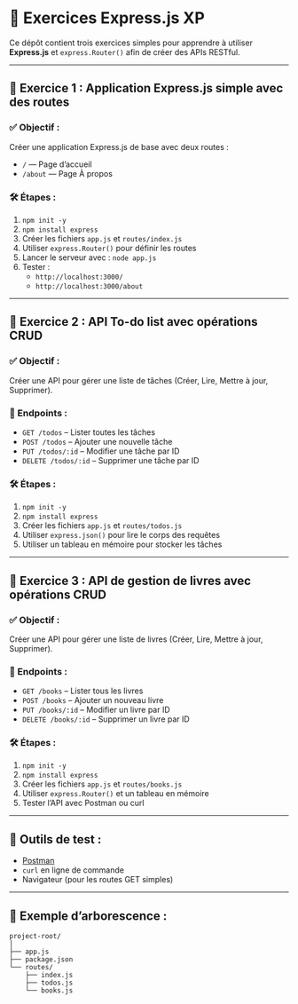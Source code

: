 # 🚀 Exercices Express.js XP

Ce dépôt contient trois exercices simples pour apprendre à utiliser **Express.js** et `express.Router()` afin de créer des APIs RESTful.

---

## 🌟 Exercice 1 : Application Express.js simple avec des routes

### ✅ Objectif :
Créer une application Express.js de base avec deux routes :
- `/` — Page d’accueil
- `/about` — Page À propos

### 🛠️ Étapes :
1. `npm init -y`
2. `npm install express`
3. Créer les fichiers `app.js` et `routes/index.js`
4. Utiliser `express.Router()` pour définir les routes
5. Lancer le serveur avec : `node app.js`
6. Tester :
   - `http://localhost:3000/`
   - `http://localhost:3000/about`

---

## 🌟 Exercice 2 : API To-do list avec opérations CRUD

### ✅ Objectif :
Créer une API pour gérer une liste de tâches (Créer, Lire, Mettre à jour, Supprimer).

### 📌 Endpoints :
- `GET /todos` – Lister toutes les tâches
- `POST /todos` – Ajouter une nouvelle tâche
- `PUT /todos/:id` – Modifier une tâche par ID
- `DELETE /todos/:id` – Supprimer une tâche par ID

### 🛠️ Étapes :
1. `npm init -y`
2. `npm install express`
3. Créer les fichiers `app.js` et `routes/todos.js`
4. Utiliser `express.json()` pour lire le corps des requêtes
5. Utiliser un tableau en mémoire pour stocker les tâches

---

## 🌟 Exercice 3 : API de gestion de livres avec opérations CRUD

### ✅ Objectif :
Créer une API pour gérer une liste de livres (Créer, Lire, Mettre à jour, Supprimer).

### 📌 Endpoints :
- `GET /books` – Lister tous les livres
- `POST /books` – Ajouter un nouveau livre
- `PUT /books/:id` – Modifier un livre par ID
- `DELETE /books/:id` – Supprimer un livre par ID

### 🛠️ Étapes :
1. `npm init -y`
2. `npm install express`
3. Créer les fichiers `app.js` et `routes/books.js`
4. Utiliser `express.Router()` et un tableau en mémoire
5. Tester l’API avec Postman ou curl

---

## 🧪 Outils de test :
- [Postman](https://www.postman.com/)
- `curl` en ligne de commande
- Navigateur (pour les routes GET simples)

---

## 📂 Exemple d’arborescence :
```
project-root/
│
├── app.js
├── package.json
└── routes/
    ├── index.js
    ├── todos.js
    └── books.js
```